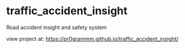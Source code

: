 # traffic_accident_insight
Road accident insight and safety system

view project at: https://pr0grammm.github.io/traffic_accident_insight/

